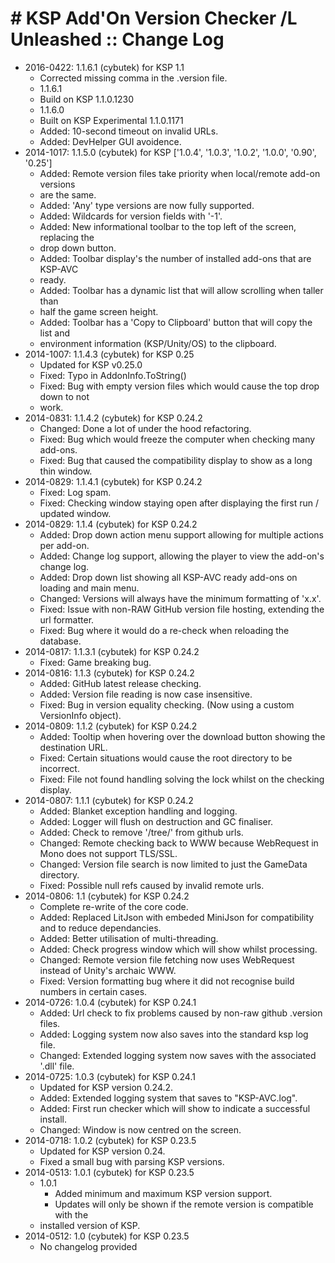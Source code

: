 # # KSP Add'On Version Checker /L Unleashed :: Change Log

* 2016-0422: 1.1.6.1 (cybutek) for KSP 1.1
	+ Corrected missing comma in the .version file.
	+ 1.1.6.1
	+ Build on KSP 1.1.0.1230
	+ 1.1.6.0
	+ Built on KSP Experimental 1.1.0.1171
	+ Added: 10-second timeout on invalid URLs.
	+ Added: DevHelper GUI avoidence.
* 2014-1017: 1.1.5.0 (cybutek) for KSP ['1.0.4', '1.0.3', '1.0.2', '1.0.0', '0.90', '0.25']
	+ Added: Remote version files take priority when local/remote add-on versions
	+ are the same.
	+ Added: 'Any' type versions are now fully supported.
	+ Added: Wildcards for version fields with '-1'.
	+ Added: New informational toolbar to the top left of the screen, replacing the
	+ drop down button.
	+ Added: Toolbar display's the number of installed add-ons that are KSP-AVC
	+ ready.
	+ Added: Toolbar has a dynamic list that will allow scrolling when taller than
	+ half the game screen height.
	+ Added: Toolbar has a 'Copy to Clipboard' button that will copy the list and
	+ environment information (KSP/Unity/OS) to the clipboard.
* 2014-1007: 1.1.4.3 (cybutek) for KSP 0.25
	+ Updated for KSP v0.25.0
	+ Fixed: Typo in AddonInfo.ToString()
	+ Fixed: Bug with empty version files which would cause the top drop down to not
	+ work.
* 2014-0831: 1.1.4.2 (cybutek) for KSP 0.24.2
	+ Changed: Done a lot of under the hood refactoring.
	+ Fixed: Bug which would freeze the computer when checking many add-ons.
	+ Fixed: Bug that caused the compatibility display to show as a long thin window.
* 2014-0829: 1.1.4.1 (cybutek) for KSP 0.24.2
	+ Fixed: Log spam.
	+ Fixed: Checking window staying open after displaying the first run / updated window.
* 2014-0829: 1.1.4 (cybutek) for KSP 0.24.2
	+ Added: Drop down action menu support allowing for multiple actions per add-on.
	+ Added: Change log support, allowing the player to view the add-on's change log.
	+ Added: Drop down list showing all KSP-AVC ready add-ons on loading and main menu.
	+ Changed: Versions will always have the minimum formatting of 'x.x'.
	+ Fixed: Issue with non-RAW GitHub version file hosting, extending the url formatter.
	+ Fixed: Bug where it would do a re-check when reloading the database.
* 2014-0817: 1.1.3.1 (cybutek) for KSP 0.24.2
	+ Fixed: Game breaking bug.
* 2014-0816: 1.1.3 (cybutek) for KSP 0.24.2
	+ Added: GitHub latest release checking.
	+ Added: Version file reading is now case insensitive.
	+ Fixed: Bug in version equality checking. (Now using a custom VersionInfo object).
* 2014-0809: 1.1.2 (cybutek) for KSP 0.24.2
	+ Added: Tooltip when hovering over the download button showing the destination URL.
	+ Fixed: Certain situations would cause the root directory to be incorrect.
	+ Fixed: File not found handling solving the lock whilst on the checking display.
* 2014-0807: 1.1.1 (cybutek) for KSP 0.24.2
	+ Added: Blanket exception handling and logging.
	+ Added: Logger will flush on destruction and GC finaliser.
	+ Added: Check to remove '/tree/' from github urls.
	+ Changed: Remote checking back to WWW because WebRequest in Mono does not support TLS/SSL.
	+ Changed: Version file search is now limited to just the GameData directory.
	+ Fixed: Possible null refs caused by invalid remote urls.
* 2014-0806: 1.1 (cybutek) for KSP 0.24.2
	+ Complete re-write of the core code.
	+ Added: Replaced LitJson with embeded MiniJson for compatibility and to reduce dependancies.
	+ Added: Better utilisation of multi-threading.
	+ Added: Check progress window which will show whilst processing.
	+ Changed: Remote version file fetching now uses WebRequest instead of Unity's archaic WWW.
	+ Fixed: Version formatting bug where it did not recognise build numbers in certain cases.
* 2014-0726: 1.0.4 (cybutek) for KSP 0.24.1
	+ Added: Url check to fix problems caused by non-raw github .version files.
	+ Added: Logging system now also saves into the standard ksp log file.
	+ Changed: Extended logging system now saves with the associated '.dll' file.
* 2014-0725: 1.0.3 (cybutek) for KSP 0.24.1
	+ Updated for KSP version 0.24.2.
	+ Added: Extended logging system that saves to "KSP-AVC.log".
	+ Added: First run checker which will show to indicate a successful install.
	+ Changed: Window is now centred on the screen.
* 2014-0718: 1.0.2 (cybutek) for KSP 0.23.5
	+ Updated for KSP version 0.24.
	+ Fixed a small bug with parsing KSP versions.
* 2014-0513: 1.0.1 (cybutek) for KSP 0.23.5
	+ 1.0.1
		- Added minimum and maximum KSP version support.
		- Updates will only be shown if the remote version is compatible with the
	+ installed version of KSP.
* 2014-0512: 1.0 (cybutek) for KSP 0.23.5
	+ No changelog provided

